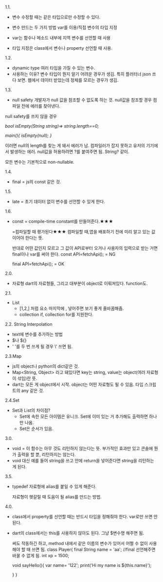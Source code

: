 1.1.

- 변수 수정할 때는 같은 타입으로만 수정할 수 있다. 

- 변수 만드는 두 가지 방법
  var를 이용/직접 변수의 타입 지정
- var는 함수나 메소드 내부에 지역 변수를 선언할 때 사용
- 타입 지정은 class에서 변수나 property 선언할 때 사용.

1.2.

-  dynamic type
  여러 타입을 가질 수 있는 변수.
- 사용하는 이유?
  변수 타입이 뭔지 알기 어려운 경우가 생김. 
  특히 플러터너 json 쓰다 보면.
  웹에서 데이터 받았는데 정체를 모르는 경우가 생김.

1.3.

- null safety
  개발자가 null 값을 참조할 수 없도록 하는 것. 
  null값을 참조할 경우 컴파일 전에 에러를 찾아낸다. 

null safety를 쓰지 않을 경우

*bool isEmpty(String string)=> string.length==0;*

*main(){*
  *isEmpty(null);*
*}*

이러면 null의 length를 찾는 게 돼서 에러가 남. 
컴파일러가 잡지 못하고 유저의 기기에서 발생하는 에러.
null값을 허용하려면 ?를 붙여주면 됨. String? 같이.



모든 변수는 기본적으로 non-nullable.

1.4.

- final = js의 const 같은 것.

1.5.

- late = 초기 데이터 없이 변수를 선언할 수 있게 한다. 

1.6.

- const = compile-time constant를 만들어준다.★★★

  =컴파일할 때 평가된다★★★
  컴파일할 때,앱을 배포하기 전에 미리 알고 있는 값이어야 한다는 뜻.

  반대로 어떤 값인지 모르고 그 값이 API로부터 오거나 사용자의 입력으로 받는 거면 final이나 var를 써야 한다. 
  const API=fetchApi();    = NG

  final API=fetchApi();    = OK
  

2.0.

- 자료형
  dart의 자료형들, 그리고 대부분이 object로 이뤄져있다. function도.

2.1.

- List
  - [1,2,] 처럼 요소 마지막에 , 넣어주면 보기 좋게 줄바꿈해줌.
  - collection if, collection for를 지원한다. 

2.2. String Interpolation

- text에 변수를 추가하는 방법
- $나 ${}
- ' '를 두 번 쓰게 될 경우 \\' 쓰면 됨.

2.3.Map

- js의 object나 python의 dict같은 것. 
- Map<String, Object>
  라고 돼있다면 key는 string, value는 object(여러 자료형이 섞임)란 뜻.
- dart는 모든 게 object에서 시작. object는 어떤 자료형도 될 수 있음. 타입 스크립트의 any 같은 것. 

2.4.Set

- Set과 List의 차이점?
  - Set에 속한 모든 아이템은 유니크. 
    Set에 이미 있는 거 추가해도 출력하면 하나만 나옴. 
  - Set은 순서가 있음.

3.0.

- void = 이 함수는 아무 것도 리턴하지 않는다는 뜻.
  부가적인 효과만 있고 콘솔에 뭔가 출력을 할 뿐, 리턴하지는 않는다. 
- void 대신 예를 들어 string을 쓰고 안에 return을 넣어준다면 string을 리턴하는 게 된다. 

3.5.

- typedef
  자료형에 alias를 붙일 수 있게 해준다. 

  자료형이 헷갈릴 때 도움이 될 alias를 만드는 방법.

4.0.

- class에서 property를 선언할 때는 반드시 타입을 정해줘야 한다. var로만 쓰면 안 된다. 

- dart의 class에서는 this를 사용하지 않아도 된다. 그냥 $변수명 해주면 됨. 

  써도 작동하긴 하고, method 내에서 같은 이름의 변수가 있어서 어쩔 수 없이 사용해야 할 때 쓰면 됨. class Player{
    final String name = 'aa';
    //final 선언해주면 바꿀 수 없게 됨. 
    int xp = 1500;

    void sayHello(){
      var name= '122';
      print('Hi my name is ${this.name}');
      
    }
  }

  

  